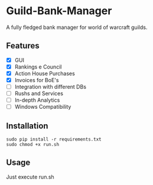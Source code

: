 # Guild-Bank-Manager
A fully fledged bank manager for world of warcraft guilds.

## Features
- [x] GUI
- [x] Rankings e Council
- [x] Action House Purchases
- [x] Invoices for BoE's
- [ ] Integration with different DBs
- [ ] Rushs and Services
- [ ] In-depth Analytics
- [ ] Windows Compatibility

## Installation
```
sudo pip install -r requirements.txt
sudo chmod +x run.sh
```

## Usage
Just execute run.sh
